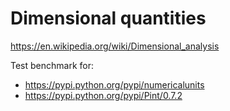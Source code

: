 # Dimensional quantities
https://en.wikipedia.org/wiki/Dimensional_analysis

Test benchmark for:
* https://pypi.python.org/pypi/numericalunits
* https://pypi.python.org/pypi/Pint/0.7.2

